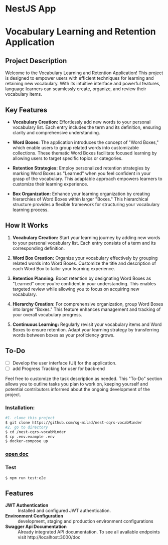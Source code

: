# NestJS App
# Vocabulary Learning and Retention Application

## Project Description

Welcome to the Vocabulary Learning and Retention Application! This project is designed to empower users with efficient techniques for learning and retaining new vocabulary. With its intuitive interface and powerful features, language learners can seamlessly create, organize, and review their vocabulary items.

## Key Features

- **Vocabulary Creation:** Effortlessly add new words to your personal vocabulary list. Each entry includes the term and its definition, ensuring clarity and comprehensive understanding.

- **Word Boxes:** The application introduces the concept of "Word Boxes," which enable users to group related words into customizable collections. These thematic Word Boxes facilitate focused learning by allowing users to target specific topics or categories.

- **Retention Strategies:** Employ personalized retention strategies by marking Word Boxes as "Learned" when you feel confident in your grasp of the vocabulary. This adaptable approach empowers learners to customize their learning experience.

- **Box Organization:** Enhance your learning organization by creating hierarchies of Word Boxes within larger "Boxes." This hierarchical structure provides a flexible framework for structuring your vocabulary learning process.

## How It Works

1. **Vocabulary Creation:** Start your learning journey by adding new words to your personal vocabulary list. Each entry consists of a term and its corresponding definition.

2. **Word Box Creation:** Organize your vocabulary effectively by grouping related words into Word Boxes. Customize the title and description of each Word Box to tailor your learning experience.

3. **Retention Planning:** Boost retention by designating Word Boxes as "Learned" once you're confident in your understanding. This enables targeted review while allowing you to focus on acquiring new vocabulary.

4. **Hierarchy Creation:** For comprehensive organization, group Word Boxes into larger "Boxes." This feature enhances management and tracking of your overall vocabulary progress.

5. **Continuous Learning:** Regularly revisit your vocabulary items and Word Boxes to ensure retention. Adapt your learning strategy by transferring words between boxes as your proficiency grows.

## To-Do

- [ ] Develop the user interface (UI) for the application. 
- [ ] add Progress Tracking for user for back-end

Feel free to customize the task description as needed. This "To-Do" section allows you to outline tasks you plan to work on, keeping yourself and potential contributors informed about the ongoing development of the project.

### Installation:
``` bash 
#1. clone this project 
$ git clone https://github.com/sg-milad/nest-cqrs-vocabMinder
#2. go to directory 
$ cd /nest-cqrs-vocabMinder
$ cp .env.example .env
$ docker-compose up
```

### [open doc](https://localhost:3000/doc)
### Test
```
$ npm run test:e2e
```

## Features

<dt><b>JWT Authentication</b></dt>
<dd>Installed and configured JWT authentication.</dd>

<dt><b>Environment Configuration</b></dt>
<dd>development, staging and production environment configurations</dd>
  
<dt><b>Swagger Api Documentation</b></dt>
<dd>Already integrated API documentation. To see all available endpoints visit http://localhost:3000/doc<dd>
